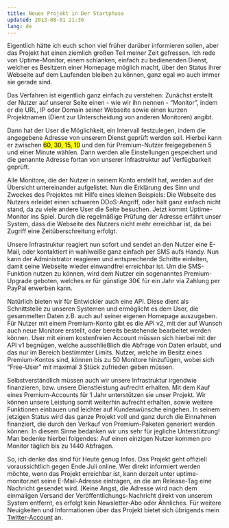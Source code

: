 ```yaml
---
title: Neues Projekt in Der Startphase
updated: 2013-08-01 21:30
lang: de
---
```


Eigentlich hätte ich euch schon viel früher darüber informieren sollen, aber das Projekt hat einen ziemlich großen Teil meiner Zeit gefressen. Ich rede von Uptime-Monitor, einem schlanken, einfach zu bedienenden Dienst, welcher es Besitzern einer Homepage möglich macht, über den Status ihrer Webseite auf dem Laufenden bleiben zu können, ganz egal wo auch immer sie gerade sind.

Das Verfahren ist eigentlich ganz einfach zu verstehen: Zunächst erstellt der Nutzer auf unserer Seite einen - wie wir ihn nennen - “Monitor”, indem er die URL, IP oder Domain seiner Webseite sowie einen kurzen Projektnamen (Dient zur Unterscheidung von anderen Monitoren) angibt.

Dann hat der User die Möglichkeit, ein Intervall festzulegen, indem die angegebene Adresse von unserem Dienst geprüft werden soll. Hierbei kann er zwischen <mark>60, 30, 15, 10</mark> und den für Premium-Nutzer freigegebenen 5 und einer Minute wählen. Dann werden alle Einstellungen gespeichert und die genannte Adresse fortan von unserer Infrastruktur auf Verfügbarkeit geprüft.

Alle Monitore, die der Nutzer in seinem Konto erstellt hat, werden auf der Übersicht untereinander aufgelistet. Nun die Erklärung des Sinn und Zweckes des Projektes mit Hilfe eines kleinen Beispiels: Die Webseite des Nutzers erleidet einen schweren DDoS-Angriff, oder hält ganz einfach nicht stand, da zu viele andere User die Seite besuchen. Jetzt kommt Uptime-Monitor ins Spiel. Durch die regelmäßige Prüfung der Adresse erfährt unser System, dass die Webseite des Nutzers nicht mehr erreichbar ist, da bei Zugriff eine Zeitüberschreitung erfolgt.

Unsere Infrastruktur reagiert nun sofort und sendet an den Nutzer eine E-Mail, oder kontaktiert in wahlweiße ganz einfach per SMS aufs Handy. Nun kann der Administrator reagieren und entsprechende Schritte einleiten, damit seine Webseite wieder einwandfrei erreichbar ist. Um die SMS-Funktion nutzen zu können, wird dem Nutzer ein sogenanntes Premium-Upgrade geboten, welches er für günstige 30€ für ein Jahr via Zahlung per PayPal erwerben kann.

Natürlich bieten wir für Entwickler auch eine API. Diese dient als Schnittstelle zu unseren Systemen und ermöglicht es dem User, die gesammelten Daten z.B. auch auf seiner eigenen Homepage auszugeben. Für Nutzer mit einem Premium-Konto gibt es die API v2, mit der auf Wunsch auch neue Monitore erstellt, oder bereits bestehende bearbeitet werden können. User mit einem kostenfreien Account müssen sich hierbei mit der API v1 begnügen, welche ausschließlich die Abfrage von Daten erlaubt, und das nur im Bereich bestimmter Limits. Nutzer, welche im Besitz eines Premium-Kontos sind, können bis zu 50 Monitore hinzufügen, wobei sich “Free-User” mit maximal 3 Stück zufrieden geben müssen.

Selbstverständlich müssen auch wir unsere Infrastruktur irgendwie finanzieren, bzw. unsere Dienstleistung aufrecht erhalten. Mit dem Kauf eines Premium-Accounts für 1 Jahr unterstützen sie unser Projekt. Wir können unsere Leistung somit weiterhin aufrecht erhalten, sowie weitere Funktionen einbauen und leichter auf Kundenwünsche eingehen. In seinem jetzigen Status wird das ganze Projekt voll und ganz durch die Einnahmen finanziert, die durch den Verkauf von Premium-Paketen generiert werden können. In diesem Sinne bedanken wir uns sehr für jegliche Unterstützung! Man bedenke hierbei folgendes: Auf einen einzigen Nutzer kommen pro Monitor täglich bis zu 1440 Abfragen.

So, ich denke das sind für Heute genug Infos. Das Projekt geht offiziell voraussichtlich gegen Ende Juli online. Wer direkt informiert werden möchte, wenn das Projekt erreichbar ist, kann derzeit unter uptime-monitor.net seine E-Mail-Adresse eintragen, an die am Release-Tag eine Nachricht gesendet wird. (Keine Angst, die Adresse wird nach dem einmaligen Versand der Veröffentlichungs-Nachricht direkt von unserem System entfernt, es erfolgt kein Newsletter-Abo oder Ähnliches. Für weitere Neuigkeiten und Informationen über das Projekt bietet sich übrigends mein [Twitter-Account][1] an.

[1]: https://twitter.com/lmprht